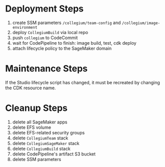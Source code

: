 # Deployment Steps
1. create SSM parameters `/collegium/team-config` and `/collegium/image-environment`
2. deploy `CollegiumBuild` via local repo
3. push `collegium` to CodeCommit
4. wait for CodePipeline to finish: image build, test, cdk deploy
5. attach lifecycle policy to the SageMaker domain

# Maintenance Steps
If the Studio lifecycle script has changed, it must be recreated by changing the CDK resource name.

# Cleanup Steps
1. delete all SageMaker apps
2. delete EFS volume
3. delete EFS-related security groups
4. delete `CollegiumTeam` stack
4. delete `CollegiumSageMaker` stack
5. delete `CollegiumBuild` stack
6. delete CodePipeline's artifact S3 bucket
7. delete SSM parameters
